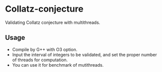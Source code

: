 # Collatz-conjecture
Validating Collatz conjecture with multithreads.

## Usage
- Compile by G++ with O3 option.
- Input the interval of integers to be validated, and set the proper number of threads for computation.
- You can use it for benchmark of mutithreads.
